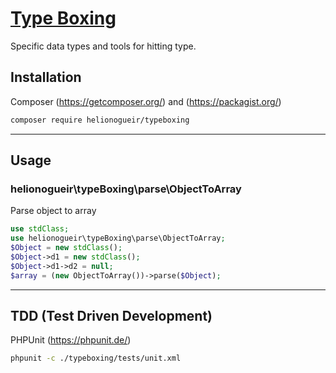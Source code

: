 # [Type Boxing](https://github.com/helionogueir/typeboxing)

Specific data types and tools for hitting type.

## Installation

Composer (https://getcomposer.org/) and (https://packagist.org/)
```sh
composer require helionogueir/typeboxing
```
------
## Usage

### helionogueir\typeBoxing\parse\ObjectToArray

Parse object to array
```php
use stdClass;
use helionogueir\typeBoxing\parse\ObjectToArray;
$Object = new stdClass();
$Object->d1 = new stdClass();
$Object->d1->d2 = null;
$array = (new ObjectToArray())->parse($Object);
```
------
## TDD (Test Driven Development)

PHPUnit (https://phpunit.de/)
```sh
phpunit -c ./typeboxing/tests/unit.xml
```

